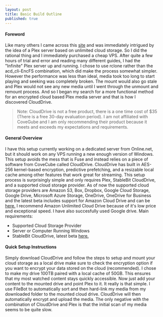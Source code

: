 ```yaml
---
layout: post
title: Basic Build Outline
published: true
---
```


#### Foreword
Like many others I came across this [site](https://amc.ovh/ "Automated Media Center") and was immediately intrigued by the idea of a Plex server based on unlimited cloud storage. So I did the rational thing and I immediately purchased a cheap VPS. After quite a few hours of trial and error and reading many different guides, I had the "Infinite" Plex server up and running. I chose to use rclone rather than the acd_cli-EncFS combination, which did make the process somewhat simpler. However the performance was less than ideal, media took too long to start playing and seeking was completely broken. The mount would also go stale and Plex would not see any new media until I went through the unmount and remount process. And so I began my search for a more functional method for an encrypted cloud based Plex media server and that is how I discovered CloudDrive.    
     
      
>Note: CloudDrive is not a free product, there is a one time cost of $35 (There is a free 30-day evaluation period). I am not affiliated with CoveGube and I am only recommending their product because it meets and exceeds my expectations and requirements.  

#### General Overview
I have this setup currently working on a dedicated server from Online.net, but it should work on any VPS running a new enough version of Windows. This setup avoids the mess that is Fuse and instead relies on a piece of software from CoveCube called CloudDrive. CloudDrive has built in AES-256 kernel-based encryption, predictive prefetching, and a resizable local cache among other features that work great for streaming. This setup process is surprisingly simple and only requires Plex, StableBit CloudDrive, and a supported cloud storage provider. As of now the supported cloud storage providers are Amazon S3, Box, Dropbox, Google Cloud Storage, Google Drive, Microsoft Azure Storage, OneDrive, OneDrive for Business and the latest beta includes support for Amazon Cloud Drive and can be [here.](http://dl.covecube.com/CloudDriveWindows/beta/download/?C=M;O=D) I recommend Amazon Unlimited Cloud Drive because of it's low price and exceptional speed. I have also succesfully used Google drive.
Main requirements:
    
* Supported Cloud Storage Provider
* Server or Computer Running Windows
* StableBit CloudDrive, latest beta [here.](http://dl.covecube.com/CloudDriveWindows/beta/download/?C=M;O=D)
     
#### Quick Setup Instructions
Simply download CloudDrive and follow the steps to setup and mount your cloud storage as a local drive make sure to check the encryption option if you want to encrypt your data stored on the cloud (recommended). I chose to make my drive 100TB paired with a local cache of 50GB. This ensures that my most watched content stays quickly accessible. Now just add your content to the mounted drive and point Plex to it. It really is that simple. I use FileBot to automatically sort and then hard-link my media from my downloaded folder to the mounted cloud drive. CloudDrive will then automatically encrypt and upload the media. The only negative with the combination of CloudDrive and Plex is that the initial scan of my media seems to be quite slow.

